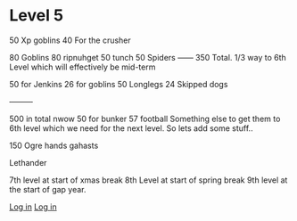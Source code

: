 # Level 5


50 Xp goblins
40 For the crusher

80 Goblins
80 ripnuhget
50 tunch
50 Spiders
——
350 Total. 1/3 way to 6th Level which will effectively be mid-term

50 for Jenkins
26 for goblins
50 Longlegs
24 Skipped dogs

———

500 in total nwow
50 for bunker
57 football
Something else to get them to 6th level which we need for the next level. So lets add some stuff..

150 Ogre hands gahasts

Lethander







7th level at start of xmas break
8th Level at start of spring break
9th level at the start of gap year.



[Log in](https://blue-hill-0e339f71e.1.azurestaticapps.net/authentication/login)
[Log in](https://blue-hill-0e339f71e.1.azurestaticapps.net/authentication/login)
